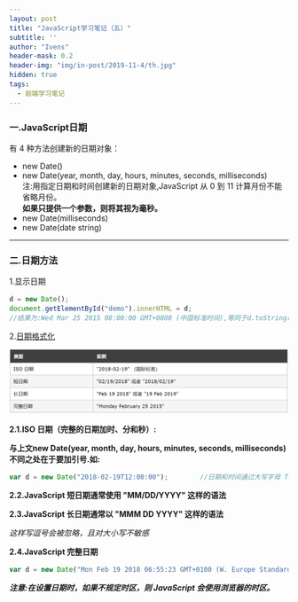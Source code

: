 ```yaml
---
layout: post
title: "JavaScript学习笔记（五）"
subtitle: ''
author: "Ivens"
header-mask: 0.2
header-img: "img/in-post/2019-11-4/th.jpg"
hidden: true
tags:
  - 前端学习笔记
---
```


### 一.JavaScript日期

有 4 种方法创建新的日期对象：
- new Date()
- new Date(year, month, day, hours, minutes, seconds, milliseconds) <br>注:用指定日期和时间创建新的日期对象,JavaScript 从 0 到 11 计算月份不能省略月份。<br>**如果只提供一个参数，则将其视为毫秒。**
- new Date(milliseconds)
- new Date(date string)

***

### 二.日期方法

1.显示日期
```js
d = new Date();
document.getElementById("demo").innerHTML = d;      
//结果为:Wed Mar 25 2015 08:00:00 GMT+0800 (中国标准时间),等同于d.toString()
```
2.[日期格式化][1]

![](img/in-post/2019-11-4/a.png)

**2.1.ISO 日期（完整的日期加时、分和秒）:**

**与上文new Date(year, month, day, hours, minutes, seconds, milliseconds) 不同之处在于要加引号.如:**
```js
var d = new Date("2018-02-19T12:00:00");        //日期和时间通过大写字母 T 来分隔。
```

**2.2.JavaScript 短日期通常使用 "MM/DD/YYYY" 这样的语法**

**2.3.JavaScript 长日期通常以 "MMM DD YYYY" 这样的语法**

*这样写逗号会被忽略，且对大小写不敏感*

**2.4.JavaScript 完整日期**
```js
var d = new Date("Mon Feb 19 2018 06:55:23 GMT+0100 (W. Europe Standard Time)");
```


***注意:在设置日期时，如果不规定时区，则 JavaScript 会使用浏览器的时区。***


[1]:https://www.w3school.com.cn/js/js_date_formats.asp

